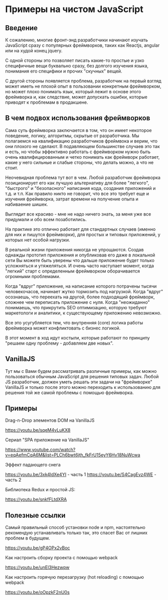 # Примеры на чистом JavaScript

## Введение

К сожалению, многие фронт-энд разработчики начинают изучать JavaScript сразу с популярных фреймворков, таких как Reactjs, angular или на худой конец jquery.

С одной стороны это позволяет писать какие-то простые и узко специфичные вещи буквально сразу, без долгого изучения языка, понимания его специфики и прочих "скучных" вещей.

С другой стороны появляется проблема, разработчик на первый взгляд может иметь не плохой опыт в пользовании конкретным фреймворком, но может плохо понимать язык, который лежит в основе этого фреймворка и, как следствие, может допускать ошибки, которые приводят к проблемам в продакшене.

## В чем подвох использования фреймворков

Сама суть фреймворка заключается в том, что он имеет некоторое поведение, логику, алгоритмы, скрытые от разработчика. Мы полагаемся на квалификацию разработчиков фреймвока и верим, что они плохого не сделают. В подавляющем большинстве случаев это так и есть, но чтобы эффективно работать с фреймворком нужно быть очень квалифицированным и четко понимать как фреймворк работает, какие у него сильные и слабые стороны, что делать можно, а что не стоит. 

Неочевидная проблема тут вот в чем. Любой разработчик фреймворка позиционирует его как лучшую альтернативу для более "легкого", "быстрого" и "безопасного" написания кода, создания приложений и т.д. и т.п. Как правило никто не говорит, что все это требует еще и изучения фреймворка, затрат времени на получение опыта и набиваение шишек.

Выглядит все красиво - мне не надо ничего знать, за меня уже все придумали и обо всем позаботились.

На практике это отлично работает для стандартных случаев (именно для них и пишутся фреймворки), для простых и типовых приложений, у которых нет особой нагрузки. 

В реальной жизни приложения никогда не упрощаются. Создав однажды прототип приложения и опубликовав его даже в локальной сети Вы можете быть уверены что дальше приложение будет только усложняться и утяжеляться. И очень часто наступает момент, когда "легкий" старт с определенным фреймворком оборачивается огромными проблемами. 

Когда "вдруг" приложение, на написание которого потрачены тысячи человекочасов, начинает жутко тормозить под нагрузкой. Когда "вдруг" осознаешь, что переехать на другой,  более подходящий фреймворк, сложнее чем переписать приложение с нуля. Когда "неожиданно" понимаешь, что прикрутить SEO оптимизацию, которую требуют маркетологи и аналитики, к существующему приложению невозможно.

Все это усугубляется тем, что внутренняя (core) логика работы фреймворка может конфликтовать с бизнес логикой. 

В этот момент в ход идут костыли, которые работают по принципу "решаем одну проблему - добавляем две новых".

## VanillaJS

Тут мы с Вами будем рассматривать различные примеры, как можно пользоваться обычным JavaScript для решения типовых задач. Любой JS разработчик, должен уметь решать эти задачи на "фреймворке" VanillaJS и только после этого можно переходить к использованию для решения той же самой проблемы с помощью фреймворка. 

## Примеры

Drag-n-Drop элементов DOM на VanillaJS

https://youtu.be/sqeM4vLuKX8

Сериал "SPA приложение на VanillaJS"

https://www.youtube.com/watch?v=eqAefmCqA6M&list=PLCh6bwt6jth_fkFrU15eyY6Hv18NuWcwa

Эффект падающего снега

https://youtu.be/3xk4ldXe4YI - часть 1
https://youtu.be/S4CagEvz4WE - часть 2

Библиотека Redux и простой JS:

https://youtu.be/snkfFLtdXRA


## Полезные ссылки

Самый правильный способ установки node и npm, настоятельно рекомендую устанавливать только так, это спасет Вас от лишних проблем в будущем.

https://youtu.be/gP4OPx2vBoc 

Как настроить сборку проекта с помощью webpack

https://youtu.be/unEl3Hezwpw

Как настроить горячую перезагрузку (hot reloading) с помощью webpack

https://youtu.be/oOpzkF2nU0s 

